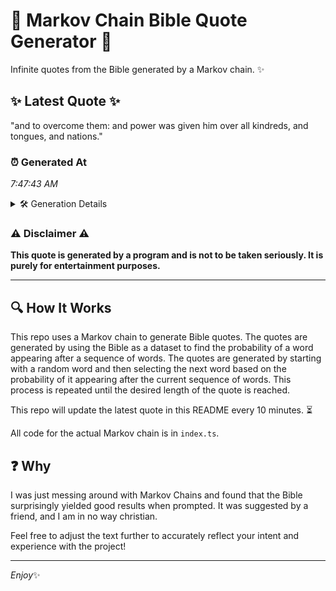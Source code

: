 # 📖 Markov Chain Bible Quote Generator 📖

Infinite quotes from the Bible generated by a Markov chain. ✨

## ✨ Latest Quote ✨
"and to overcome them: and power was given him over all kindreds, and tongues, and nations."

### ⏰ Generated At
*7:47:43 AM*

<details>
    <summary>🛠️ Generation Details</summary>
    <p>
        <strong>🌱 Seed:</strong> and<br>
        <strong>🔄 Iterations:</strong> 15<br>
        <strong>📜 Context History:</strong><br>[ and ]: to<br>[ and, to ]: overcome<br>[ and, to, overcome ]: them:<br>[ and, to, overcome, them: ]: and<br>[ and, to, overcome, them:, and ]: power<br>[ and, to, overcome, them:, and, power ]: was<br>[ to, overcome, them:, and, power, was ]: given<br>[ overcome, them:, and, power, was, given ]: him<br>[ them:, and, power, was, given, him ]: over<br>[ and, power, was, given, him, over ]: all<br>[ power, was, given, him, over, all ]: kindreds,<br>[ was, given, him, over, all, kindreds, ]: and<br>[ given, him, over, all, kindreds,, and ]: tongues,<br>[ him, over, all, kindreds,, and, tongues, ]: and<br>[ over, all, kindreds,, and, tongues,, and ]: nations.<br>
    </p>
</details>

### ⚠️ Disclaimer ⚠️
**This quote is generated by a program and is not to be taken seriously. It is purely for entertainment purposes.**

---

## 🔍 How It Works

This repo uses a Markov chain to generate Bible quotes. The quotes are generated by using the Bible as a dataset to find the probability of a word appearing after a sequence of words. The quotes are generated by starting with a random word and then selecting the next word based on the probability of it appearing after the current sequence of words. This process is repeated until the desired length of the quote is reached.

This repo will update the latest quote in this README every 10 minutes. ⏳

All code for the actual Markov chain is in `index.ts`.

## ❓ Why

I was just messing around with Markov Chains and found that the Bible surprisingly yielded good results when prompted. 
It was suggested by a friend, and I am in no way christian.

Feel free to adjust the text further to accurately reflect your intent and experience with the project!

---

*Enjoy*✨
